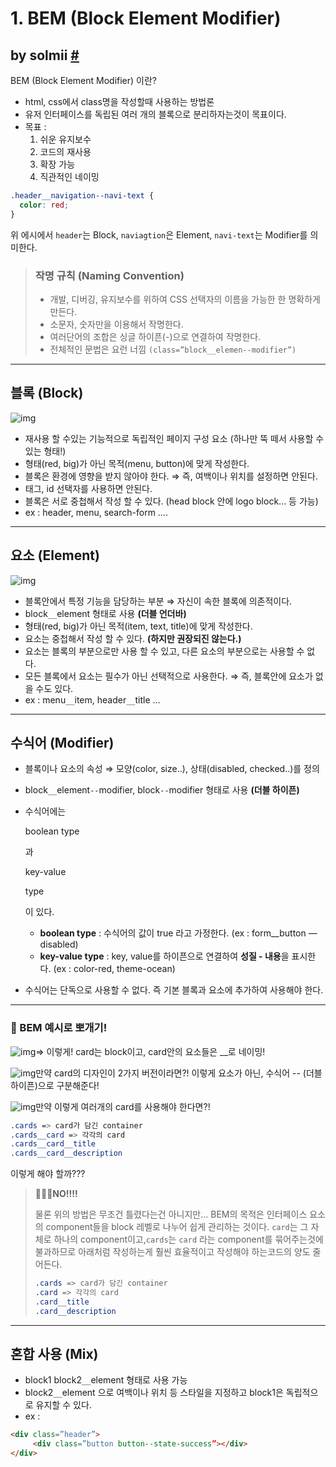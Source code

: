 # 1. BEM (Block Element Modifier)

## by solmii [#](https://velog.io/@solmii/CSS%EB%B0%A9%EB%B2%95%EB%A1%A01-BEM-a.k.a%EC%9E%91%EB%AA%85%EC%86%8C)

BEM (Block Element Modifier) 이란?

- html, css에서 class명을 작성할때 사용하는 방법론
- 유저 인터페이스를 독립된 여러 개의 블록으로 분리하자는것이 목표이다.
- 목표 :
  1. 쉬운 유지보수
  2. 코드의 재사용
  3. 확장 가능
  4. 직관적인 네이밍

```css
.header__navigation--navi-text {
  color: red;
}
```

위 에시에서 `header`는 Block, `naviagtion`은 Element, `navi-text`는 Modifier를 의미한다.

> ### 작명 규칙 (Naming Convention) 
>
> - 개발, 디버깅, 유지보수를 위하여 CSS 선택자의 이름을 가능한 한 명확하게 만든다.
> - 소문자, 숫자만을 이용해서 작명한다.
> - 여러단어의 조합은 싱글 하이픈(-)으로 연결하여 작명한다.
> - 전체적인 문법은 요런 너낌 `(class=”block__elemen--modifier”)`

------

## 블록 (Block)

![img](https://media.vlpt.us/images/solmii/post/dc7bd3ca-4492-4951-8308-31510be6311f/image.png)

- 재사용 할 수있는 기능적으로 독립적인 페이지 구성 요소
  (하나만 뚝 떼서 사용할 수 있는 형태!)
- 형태(red, big)가 아닌 목적(menu, button)에 맞게 작성한다.
- 블록은 환경에 영향을 받지 않아야 한다.
  ⇒ 즉, 여백이나 위치를 설정하면 안된다.
- 태그, id 선택자를 사용하면 안된다.
- 블록은 서로 중첩해서 작성 할 수 있다.
  (head block 안에 logo block... 등 가능)
- ex : header, menu, search-form ….

------

## 요소 (Element)

![img](https://media.vlpt.us/images/solmii/post/63824f78-28fe-46c3-a7e6-8d46e82b1748/image.png)

- 블록안에서 특정 기능을 담당하는 부분
  ⇒ 자신이 속한 블록에 의존적이다.
- block`__`element 형태로 사용 **(더블 언더바)**
- 형태(red, big)가 아닌 목적(item, text, title)에 맞게 작성한다.
- 요소는 중첩해서 작성 할 수 있다. **(하지만 권장되진 않는다.)**
- 요소는 블록의 부분으로만 사용 할 수 있고, 다른 요소의 부분으로는 사용할 수 없다.
- 모든 블록에서 요소는 필수가 아닌 선택적으로 사용한다.
  ⇒ 즉, 블록안에 요소가 없을 수도 있다.
- ex : menu`__`item, header`__`title …

------

## 수식어 (Modifier)

- 블록이나 요소의 속성 ⇒ 모양(color, size..), 상태(disabled, checked..)를 정의

- block`__`element`--`modifier, block`--`modifier 형태로 사용 **(더블 하이픈)**

- 수식어에는 

  boolean type

  과

   

  key-value

  type

  이 있다.

  - **boolean type** : 수식어의 값이 true 라고 가정한다.
    (ex : form__button — disabled)
  - **key-value type** : key, value를 하이픈으로 연결하여 **성질 - 내용**을 표시한다.
    (ex : color-red, theme-ocean)

- 수식어는 단독으로 사용할 수 없다. 즉 기본 블록과 요소에 추가하여 사용해야 한다.

------

### 👾 BEM 예시로 뽀개기!

![img](https://media.vlpt.us/images/solmii/post/34fedbc7-aaf3-4a1b-8698-cefa5dcd9975/image.png)⇒ 이렇게! card는 block이고, card안의 요소들은 __로 네이밍!

![img](https://media.vlpt.us/images/solmii/post/4630ac3f-0426-4578-8cb7-f1bf78b00ffa/image.png)만약 card의 디자인이 2가지 버전이라면?!
이렇게 요소가 아닌, 수식어 -- (더블 하이픈)으로 구분해준다!

![img](https://media.vlpt.us/images/solmii/post/926b8738-208d-4bcb-aa60-e0077f8c58bd/image.png)만약 이렇게 여러개의 card를 사용해야 한다면?!

```css
.cards => card가 담긴 container
.cards__card => 각각의 card
.cards__card__title
.cards__card__description
```

이렇게 해야 할까???

> 🙅🏻‍♀️**NO!!!!**
>
> 물론 위의 방법은 무조건 틀렸다는건 아니지만... BEM의 목적은 인터페이스 요소의 component들을 block 레벨로 나누어 쉽게 관리하는 것이다.
> `card`는 그 자체로 하나의 component이고,`cards`는 `card` 라는 component를 묶어주는것에 불과하므로 아래처럼 작성하는게 훨씬 효율적이고 작성해야 하는코드의 양도 줄어든다.
>
> ```css
> .cards => card가 담긴 container
> .card => 각각의 card
> .card__title
> .card__description
> ```

------

## 혼합 사용 (Mix)

- block1 block2`__`element 형태로 사용 가능
- block2`__`element 으로 여백이나 위치 등 스타일을 지정하고 block1은 독립적으로 유지할 수 있다.
- ex :

```html
<div class=”header”>
     <div class=”button button--state-success”></div> 
</div>
```